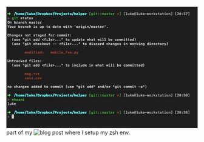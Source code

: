 ![Screenshot](Screenshot.png)
part of my ![blog post](https://medium.com/@xueguang.lu/zsh-plugins-i-use-ee633a4beaea) where I setup my zsh env.
